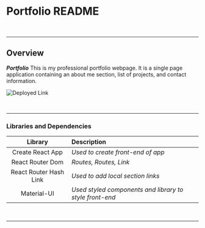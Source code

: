 # Portfolio README

<br>

---

## Overview

_**Portfolio**_ This is my professional portfolio webpage. It is a single page application containing an about me section, list of projects, and contact information.

![Deployed Link](https://www.jason-moritz.com)

<br>

---

### Libraries and Dependencies

|        Library         | Description                                             |
| :--------------------: | :------------------------------------------------------ |
|    Create React App    | _Used to create front-end of app_                       |
|    React Router Dom    | _Routes, Routes, Link_                                  |
| React Router Hash Link | _Used to add local section links_                       |
|      Material-UI       | _Used styled components and library to style front-end_ |

<br>

---
